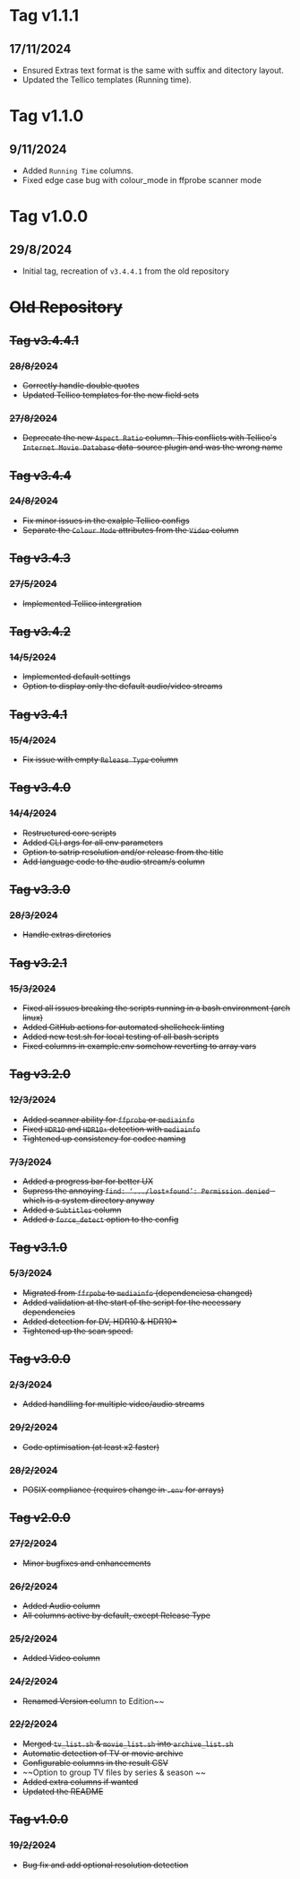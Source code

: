 # Tag v1.1.1
## 17/11/2024
* Ensured Extras text format is the same with suffix and ditectory layout.
* Updated the Tellico templates (Running time).
# Tag v1.1.0
## 9/11/2024
* Added `Running Time` columns.
* Fixed edge case bug with colour_mode in ffprobe scanner mode
# Tag v1.0.0
## 29/8/2024
* Initial tag, recreation of `v3.4.4.1` from the old repository

# ~~Old Repository~~

## ~~Tag v3.4.4.1~~
### ~~28/8/2024~~
* ~~Correctly handle double quotes~~
* ~~Updated Tellico templates for the new field sets~~
### ~~27/8/2024~~
* ~~Deprecate the new `Aspect Ratio` column. This conflicts with Tellico's `Internet Movie Database` data-source plugin and was the wrong name~~
## ~~Tag v3.4.4~~
### ~~24/8/2024~~
* ~~Fix minor issues in the exalple Tellico configs~~
* ~~Separate the `Colour Mode` attributes from the `Video` column~~
## ~~Tag v3.4.3~~
### ~~27/5/2024~~
* ~~Implemented Tellico intergration~~
## ~~Tag v3.4.2~~
### ~~14/5/2024~~
* ~~Implemented default settings~~
* ~~Option to display only the default audio/video streams~~
## ~~Tag v3.4.1~~
### ~~15/4/2024~~
* ~~Fix issue with empty `Release Type` column~~
## ~~Tag v3.4.0~~
### ~~14/4/2024~~
* ~~Restructured core scripts~~
* ~~Added CLI args for all env parameters~~
* ~~Option to satrip resolution and/or release from the title~~
* ~~Add language code to the audio stream/s column~~
## ~~Tag v3.3.0~~
### ~~28/3/2024~~
* ~~Handle extras diretories~~
## ~~Tag v3.2.1~~
### ~~15/3/2024~~
* ~~Fixed all issues breaking the scripts running in a bash environment (arch linux)~~
* ~~Added GitHub actions for automated shellcheck linting~~
* ~~Added new test.sh for local testing of all bash scripts~~
* ~~Fixed columns in example.env somehow reverting to array vars~~
## ~~Tag v3.2.0~~
### ~~12/3/2024~~
* ~~Added scanner ability for `ffprobe` or `mediainfo`~~
* ~~Fixed `HDR10` and `HDR10+` detection with `mediainfo`~~
* ~~Tightened up consistency for codec naming~~
### ~~7/3/2024~~
* ~~Added a progress bar for better UX~~
* ~~Supress the annoying `find: ‘.../lost+found’: Permission denied` - which is a system directory anyway~~
* ~~Added a `Subtitles` column~~
* ~~Added a `force_detect` option to the config~~
## ~~Tag v3.1.0~~
### ~~5/3/2024~~
* ~~Migrated from `ffrpobe` to `mediainfo` (dependenciesa changed)~~
* ~~Added validation at the start of the script for the necessary dependencies~~
* ~~Added detection for DV, HDR10 & HDR10+~~
* ~~Tightened up the scan speed.~~
## ~~Tag v3.0.0~~
### ~~2/3/2024~~
* ~~Added handlling for multiple video/audio streams~~
### ~~29/2/2024~~
* ~~Code optimisation (at least x2 faster)~~
### ~~28/2/2024~~
* ~~POSIX compliance (requires change in `.env` for arrays)~~
## ~~Tag v2.0.0~~
### ~~27/2/2024~~
* ~~Minor bugfixes and enhancements~~
### ~~26/2/2024~~
* ~~Added Audio column~~
* ~~All columns active by default, except Release Type~~
### ~~25/2/2024~~
* ~~Added Video column~~
### ~~24/2/2024~~
* ~~Renamed Version co~~lumn to Edition~~
### ~~22/2/2024~~
* ~~Merged `tv_list.sh` & `movie_list.sh` into `archive_list.sh`~~
* ~~Automatic detection of TV or movie archive~~
* ~~Configurable columns in the result CSV~~
* ~~Option to group TV files by series & season  ~~
* ~~Added extra columns if wanted~~
* ~~Updated the README~~
## ~~Tag v1.0.0~~
### ~~19/2/2024~~
* ~~Bug fix and add optional resolution detection~~
